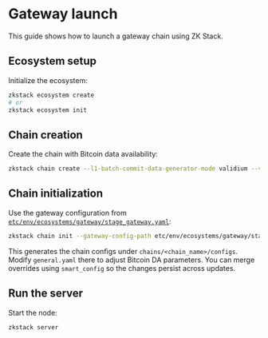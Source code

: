 # Gateway launch

This guide shows how to launch a gateway chain using ZK Stack.

## Ecosystem setup

Initialize the ecosystem:

```bash
zkstack ecosystem create
# or
zkstack ecosystem init
```

## Chain creation

Create the chain with Bitcoin data availability:

```bash
zkstack chain create --l1-batch-commit-data-generator-mode validium --validium-type bitcoin
```

## Chain initialization

Use the gateway configuration from [`etc/env/ecosystems/gateway/stage_gateway.yaml`](../../etc/env/ecosystems/gateway/stage_gateway.yaml):

```bash
zkstack chain init --gateway-config-path etc/env/ecosystems/gateway/stage_gateway.yaml
```

This generates the chain configs under `chains/<chain_name>/configs`.
Modify `general.yaml` there to adjust Bitcoin DA parameters. You can merge overrides using `smart_config` so the changes persist across updates.

## Run the server

Start the node:

```bash
zkstack server
```
